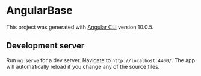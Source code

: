 # AngularBase

This project was generated with [Angular CLI](https://github.com/angular/angular-cli) version 10.0.5.

## Development server

Run `ng serve` for a dev server. Navigate to `http://localhost:4400/`. The app will automatically reload if you change any of the source files.

